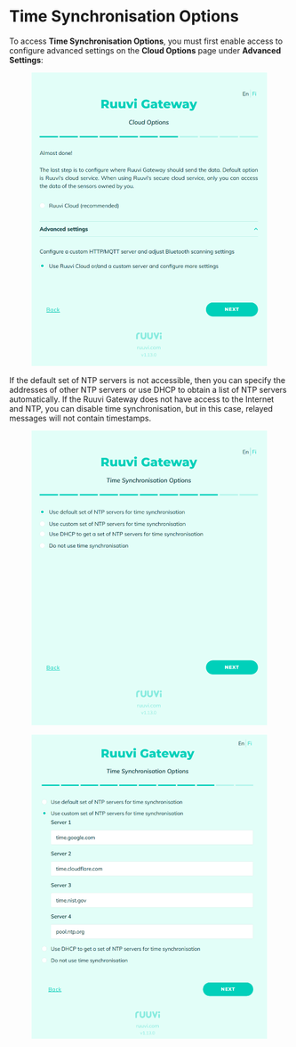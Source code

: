# Time Synchronisation Options

To access **Time Synchronisation Options**, you must first enable access to configure advanced settings on the **Cloud Options** page under **Advanced Settings**:

<figure><img src="../../.gitbook/assets/image (15).png" alt=""><figcaption></figcaption></figure>

If the default set of NTP servers is not accessible, then you can specify the addresses of other NTP servers or use DHCP to obtain a list of NTP servers automatically. If the Ruuvi Gateway does not have access to the Internet and NTP, you can disable time synchronisation, but in this case, relayed messages will not contain timestamps.

<figure><img src="../../.gitbook/assets/image (37).png" alt=""><figcaption></figcaption></figure>

<figure><img src="../../.gitbook/assets/image (36).png" alt=""><figcaption></figcaption></figure>
